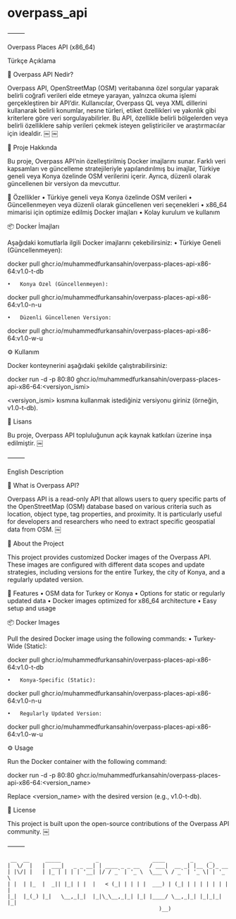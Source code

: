 # overpass_api

⸻

Overpass Places API (x86_64)

Türkçe Açıklama

📌 Overpass API Nedir?

Overpass API, OpenStreetMap (OSM) veritabanına özel sorgular yaparak belirli coğrafi verileri elde etmeye yarayan, yalnızca okuma işlemi gerçekleştiren bir API’dir. Kullanıcılar, Overpass QL veya XML dillerini kullanarak belirli konumlar, nesne türleri, etiket özellikleri ve yakınlık gibi kriterlere göre veri sorgulayabilirler. Bu API, özellikle belirli bölgelerden veya belirli özelliklere sahip verileri çekmek isteyen geliştiriciler ve araştırmacılar için idealdir.  ￼ ￼

🚀 Proje Hakkında

Bu proje, Overpass API’nin özelleştirilmiş Docker imajlarını sunar. Farklı veri kapsamları ve güncelleme stratejileriyle yapılandırılmış bu imajlar, Türkiye geneli veya Konya özelinde OSM verilerini içerir. Ayrıca, düzenli olarak güncellenen bir versiyon da mevcuttur.

🧩 Özellikler
	•	Türkiye geneli veya Konya özelinde OSM verileri
	•	Güncellenmeyen veya düzenli olarak güncellenen veri seçenekleri
	•	x86_64 mimarisi için optimize edilmiş Docker imajları
	•	Kolay kurulum ve kullanım

📦 Docker İmajları

Aşağıdaki komutlarla ilgili Docker imajlarını çekebilirsiniz:
	•	Türkiye Geneli (Güncellenmeyen):

  docker pull ghcr.io/muhammedfurkansahin/overpass-places-api-x86-64:v1.0-t-db

	•	Konya Özel (Güncellenmeyen):

  docker pull ghcr.io/muhammedfurkansahin/overpass-places-api-x86-64:v1.0-n-u

	•	Düzenli Güncellenen Versiyon:

  docker pull ghcr.io/muhammedfurkansahin/overpass-places-api-x86-64:v1.0-w-u

⚙️ Kullanım

Docker konteynerini aşağıdaki şekilde çalıştırabilirsiniz:

docker run -d -p 80:80 ghcr.io/muhammedfurkansahin/overpass-places-api-x86-64:<versiyon_ismi>

<versiyon_ismi> kısmına kullanmak istediğiniz versiyonu giriniz (örneğin, v1.0-t-db).

📄 Lisans

Bu proje, Overpass API topluluğunun açık kaynak katkıları üzerine inşa edilmiştir. ￼

⸻

English Description

📌 What is Overpass API?

Overpass API is a read-only API that allows users to query specific parts of the OpenStreetMap (OSM) database based on various criteria such as location, object type, tag properties, and proximity. It is particularly useful for developers and researchers who need to extract specific geospatial data from OSM.  ￼

🚀 About the Project

This project provides customized Docker images of the Overpass API. These images are configured with different data scopes and update strategies, including versions for the entire Turkey, the city of Konya, and a regularly updated version.

🧩 Features
	•	OSM data for Turkey or Konya
	•	Options for static or regularly updated data
	•	Docker images optimized for x86_64 architecture
	•	Easy setup and usage

📦 Docker Images

Pull the desired Docker image using the following commands:
	•	Turkey-Wide (Static):

  docker pull ghcr.io/muhammedfurkansahin/overpass-places-api-x86-64:v1.0-t-db

	•	Konya-Specific (Static):

  docker pull ghcr.io/muhammedfurkansahin/overpass-places-api-x86-64:v1.0-n-u

	•	Regularly Updated Version:

  docker pull ghcr.io/muhammedfurkansahin/overpass-places-api-x86-64:v1.0-w-u

⚙️ Usage

Run the Docker container with the following command:

docker run -d -p 80:80 ghcr.io/muhammedfurkansahin/overpass-places-api-x86-64:<version_name>

Replace <version_name> with the desired version (e.g., v1.0-t-db).

📄 License

This project is built upon the open-source contributions of the Overpass API community. ￼

⸻

```
 __  __     _____           _                 ____        _     _       
|  \/  |   |  ___|   _ _ __| | ____ _ _ __   / ___|  __ _| |__ (_)_ __  
| |\/| |   | |_ | | | | '__| |/ / _` | '_ \  \___ \ / _` | '_ \| | '_ \ 
| |  | |_  |  _|| |_| | |  |   < (_| | | | |  ___) | (_| | | | | | | | |
|_|  |_(_) |_|   \__,_|_|  |_|\_\__,_|_| |_| |____/ \__,_|_| |_|_|_| |_|
                                                )__)                    
```
